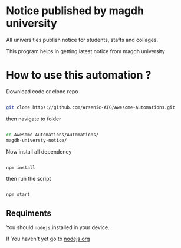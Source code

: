 # Notice published by magdh university

All universities publish notice for students, staffs and collages.

This program helps in getting latest notice from magdh university

# How to use this automation ?

Download code or clone repo

```bash

git clone https://github.com/Arsenic-ATG/Awesome-Automations.git
```

then navigate to folder

```bash

cd Awesome-Automations/Automations/
magdh-universty-notice/

```

Now install all dependency

```bash

npm install

```

then run the script

```bash

npm start

```

## Requiments

You should `nodejs` installed in your device.

If You haven't yet go to [nodejs org](https://nodejs.org, "Go to nodejs.org")

